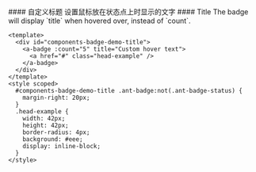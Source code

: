 <cn>
#### 自定义标题
  设置鼠标放在状态点上时显示的文字
</cn>

<us>
#### Title
  The badge will display `title` when hovered over, instead of `count`.
</us>

```tpl
<template>
  <div id="components-badge-demo-title">
    <a-badge :count="5" title="Custom hover text">
      <a href="#" class="head-example" />
    </a-badge>
  </div>
</template>
<style scoped>
  #components-badge-demo-title .ant-badge:not(.ant-badge-status) {
    margin-right: 20px;
  }
  .head-example {
    width: 42px;
    height: 42px;
    border-radius: 4px;
    background: #eee;
    display: inline-block;
  }
</style>
```
